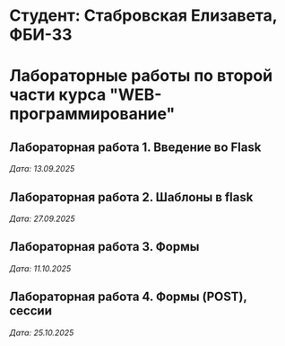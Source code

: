 # Студент: Стабровская Елизавета, ФБИ-33

# Лабораторные работы по второй части курса "WEB-программирование"

## Лабораторная работа 1. Введение во Flask

*Дата: 13.09.2025*

## Лабораторная работа 2. Шаблоны в flask

*Дата: 27.09.2025*

## Лабораторная работа 3. Формы

*Дата: 11.10.2025*

## Лабораторная работа 4. Формы (POST), сессии

*Дата: 25.10.2025*